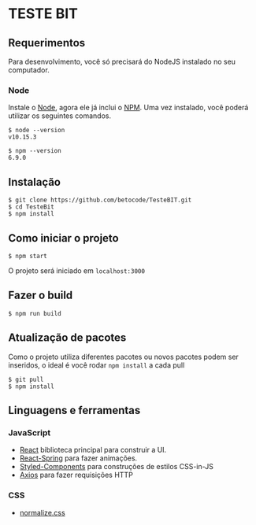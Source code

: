 # TESTE BIT

## Requerimentos

Para desenvolvimento, você só precisará do NodeJS instalado no seu computador.

### Node

Instale o [Node](http://nodejs.org/), agora ele já inclui o [NPM](https://npmjs.org/).
Uma vez instalado, você poderá utilizar os seguintes comandos.

    $ node --version
    v10.15.3

    $ npm --version
    6.9.0

## Instalação

    $ git clone https://github.com/betocode/TesteBIT.git
    $ cd TesteBit
    $ npm install

## Como iniciar o projeto

    $ npm start

O projeto será iniciado em `localhost:3000`

## Fazer o build

    $ npm run build

## Atualização de pacotes

Como o projeto utiliza diferentes pacotes ou novos pacotes podem ser inseridos, o ideal é você rodar `npm install` a cada pull

    $ git pull
    $ npm install

## Linguagens e ferramentas

### JavaScript

- [React](http://facebook.github.io/react) biblioteca principal para construir a UI.
- [React-Spring](https://www.react-spring.io/) para fazer animações.
- [Styled-Components](https://www.styled-components.com/) para construções de estilos CSS-in-JS
- [Axios](https://github.com/axios/axios) para fazer requisições HTTP

### CSS

- [normalize.css](https://necolas.github.io/normalize.css/)
